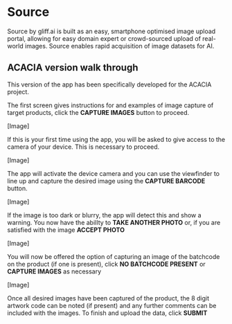 # Source

Source by gliff.ai is built as an easy, smartphone optimised image upload portal, allowing for easy domain expert or crowd-sourced upload of real-world images. Source enables rapid acquisition of image datasets for AI.

## ACACIA version walk through

This version of the app has been specifically developed for the ACACIA project.

The first screen gives instructions for and examples of image capture of target products, click the **CAPTURE IMAGES** button to proceed.

[Image]

If this is your first time using the app, you will be asked to give access to the camera of your device. This is necessary to proceed.

[Image]

The app will activate the device camera and you can use the viewfinder to line up and capture the desired image using the **CAPTURE BARCODE** button.

[Image]

If the image is too dark or blurry, the app will detect this and show a warning. You now have the abilIty to **TAKE ANOTHER PHOTO** or, if you are satisfied with the image **ACCEPT PHOTO**

[Image]

You will now be offered the option of capturing an image of the batchcode on the product (if one is present), click **NO BATCHCODE PRESENT** or **CAPTURE IMAGES** as necessary

[Image]

Once all desired images have been captured of the product, the 8 digit artwork code can be noted (if present) and any further comments can be included with the images. To finish and upload the data, click **SUBMIT**
